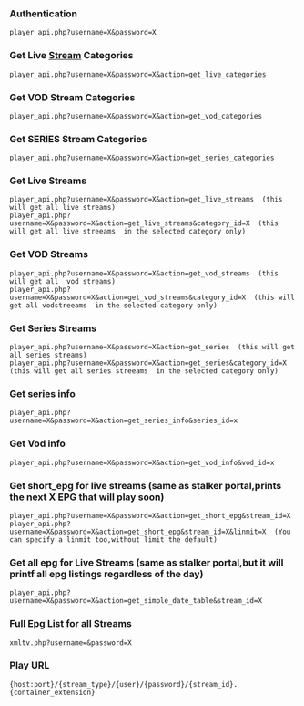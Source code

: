 ### Authentication

```
player_api.php?username=X&password=X
```

### Get Live [Stream](https://so.csdn.net/so/search?q=Stream&spm=1001.2101.3001.7020) Categories

```
player_api.php?username=X&password=X&action=get_live_categories
```

### Get VOD Stream Categories

```
player_api.php?username=X&password=X&action=get_vod_categories
```

### Get SERIES Stream Categories

```
player_api.php?username=X&password=X&action=get_series_categories
```

### Get Live Streams

```
player_api.php?username=X&password=X&action=get_live_streams  (this will get all live streams)
player_api.php?username=X&password=X&action=get_live_streams&category_id=X  (this will get all live streeams  in the selected category only)
```

### Get VOD Streams

```
player_api.php?username=X&password=X&action=get_vod_streams  (this will get all  vod streams)
player_api.php?username=X&password=X&action=get_vod_streams&category_id=X  (this will get all vodstreeams  in the selected category only)
```

### Get Series Streams

```
player_api.php?username=X&password=X&action=get_series  (this will get all series streams)
player_api.php?username=X&password=X&action=get_series&category_id=X  (this will get all series streeams  in the selected category only)
```

### Get series info

```
player_api.php?username=X&password=X&action=get_series_info&series_id=x
```

### Get Vod info

```
player_api.php?username=X&password=X&action=get_vod_info&vod_id=x
```

### Get short_epg for live streams (same as stalker portal,prints the next X EPG that will play soon)

```
player_api.php?username=X&password=X&action=get_short_epg&stream_id=X
player_api.php?username=X&password=X&action=get_short_epg&stream_id=X&linmit=X  (You can specify a linmit too,without limit the default)
```

### Get all epg for Live Streams (same as stalker portal,but it will printf all epg listings regardless of the day)

```
player_api.php?username=X&password=X&action=get_simple_date_table&stream_id=X
```

### Full Epg List for all Streams

```
xmltv.php?username=&password=X
```

### Play URL

```
{host:port}/{stream_type}/{user}/{password}/{stream_id}.{container_extension}
```

